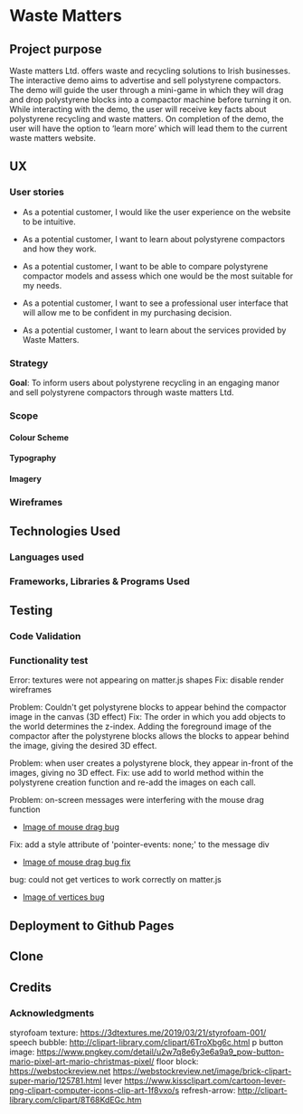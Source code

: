 # Waste Matters

## Project purpose
Waste matters Ltd. offers waste and recycling solutions to Irish businesses. The interactive demo aims to advertise and sell polystyrene compactors. The demo will guide the user through a mini-game in which they will drag and drop polystyrene blocks into a compactor machine before turning it on. While interacting with the demo, the user will receive key facts about polystyrene recycling and waste matters. On completion of the demo, the user will have the option to ‘learn more’ which will lead them to the current waste matters website.

## UX

### User stories
* As a potential customer, I would like the user experience on the website to be
intuitive.

* As a potential customer, I want to learn about polystyrene compactors and how
they work.

* As a potential customer, I want to be able to compare polystyrene compactor
models and assess which one would be the most suitable for my needs.

* As a potential customer, I want to see a professional user interface that will
allow me to be confident in my purchasing decision.

* As a potential customer, I want to learn about the services provided by Waste
Matters.

### Strategy
__Goal__: To inform users about polystyrene recycling in an engaging manor and sell polystyrene compactors through waste matters Ltd.

### Scope

#### Colour Scheme

#### Typography

#### Imagery

### Wireframes

## Technologies Used
### Languages used

### Frameworks, Libraries & Programs Used

## Testing

### Code Validation


### Functionality test
Error: textures were not appearing on matter.js shapes
Fix: disable render wireframes


Problem: Couldn't get polystyrene blocks to appear behind the compactor image in
the canvas (3D effect)
Fix: The order in which you add objects to the world determines the z-index.
Adding the foreground image 
of the compactor after the polystyrene blocks allows the blocks to appear behind
the image, giving the desired 3D effect.

Problem: when user creates a polystyrene block, they appear in-front of the
images, giving no 3D effect.
Fix: use add to world method within the polystyrene creation function and re-add
the images on each call.

Problem: on-screen messages were interfering with the mouse drag function
* [Image of mouse drag bug](https://github.com/Wbwren/waste-matters/blob/master/assets/images/mouse-drag-bug.png)

Fix: add a style attribute of 'pointer-events: none;' to the message div
* [Image of mouse drag bug fix](https://github.com/Wbwren/waste-matters/blob/master/assets/images/mouse-drag-bug-fix.png)

bug: could not get vertices to work correctly on matter.js
* [Image of vertices bug](https://github.com/Wbwren/waste-matters/blob/master/assets/images/vertices-bug.png)


## Deployment to Github Pages

## Clone

## Credits
### Acknowledgments
styrofoam texture: https://3dtextures.me/2019/03/21/styrofoam-001/
speech bubble: http://clipart-library.com/clipart/6TroXbg6c.html
p button image: https://www.pngkey.com/detail/u2w7q8e6y3e6a9a9_pow-button-mario-pixel-art-mario-christmas-pixel/
floor block: <a href='https://webstockreview.net'>https://webstockreview.net</a>
https://webstockreview.net/image/brick-clipart-super-mario/125781.html
lever https://www.kissclipart.com/cartoon-lever-png-clipart-computer-icons-clip-art-1f8vxo/s
refresh-arrow: http://clipart-library.com/clipart/8T68KdEGc.htm